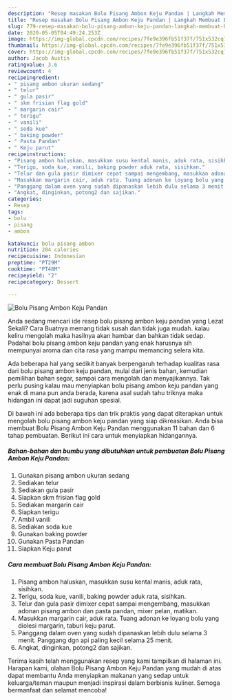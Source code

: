 ```yaml
---
description: "Resep masakan Bolu Pisang Ambon Keju Pandan | Langkah Membuat Bolu Pisang Ambon Keju Pandan Yang Enak Dan Lezat"
title: "Resep masakan Bolu Pisang Ambon Keju Pandan | Langkah Membuat Bolu Pisang Ambon Keju Pandan Yang Enak Dan Lezat"
slug: 779-resep-masakan-bolu-pisang-ambon-keju-pandan-langkah-membuat-bolu-pisang-ambon-keju-pandan-yang-enak-dan-lezat
date: 2020-05-05T04:49:24.253Z
image: https://img-global.cpcdn.com/recipes/7fe9e396fb51f37f/751x532cq70/bolu-pisang-ambon-keju-pandan-foto-resep-utama.jpg
thumbnail: https://img-global.cpcdn.com/recipes/7fe9e396fb51f37f/751x532cq70/bolu-pisang-ambon-keju-pandan-foto-resep-utama.jpg
cover: https://img-global.cpcdn.com/recipes/7fe9e396fb51f37f/751x532cq70/bolu-pisang-ambon-keju-pandan-foto-resep-utama.jpg
author: Jacob Austin
ratingvalue: 3.6
reviewcount: 4
recipeingredient:
- " pisang ambon ukuran sedang"
- " telur"
- " gula pasir"
- " skm frisian flag gold"
- " margarin cair"
- " terigu"
- " vanili"
- " soda kue"
- " baking powder"
- " Pasta Pandan"
- " Keju parut"
recipeinstructions:
- "Pisang ambon haluskan, masukkan susu kental manis, aduk rata, sisihkan."
- "Terigu, soda kue, vanili, baking powder aduk rata, sisihkan."
- "Telur dan gula pasir dimixer cepat sampai mengembang, masukkan adonan pisang ambon dan pasta pandan, mixer pelan, matikan."
- "Masukkan margarin cair, aduk rata. Tuang adonan ke loyang bolu yang diolesi margarin, taburi keju parut."
- "Panggang dalam oven yang sudah dipanaskan lebih dulu selama 3 menit. Panggang dgn api paling kecil selama 25 menit."
- "Angkat, dinginkan, potong2 dan sajikan."
categories:
- Resep
tags:
- bolu
- pisang
- ambon

katakunci: bolu pisang ambon 
nutrition: 204 calories
recipecuisine: Indonesian
preptime: "PT29M"
cooktime: "PT48M"
recipeyield: "2"
recipecategory: Dessert

---
```



![Bolu Pisang Ambon Keju Pandan](https://img-global.cpcdn.com/recipes/7fe9e396fb51f37f/751x532cq70/bolu-pisang-ambon-keju-pandan-foto-resep-utama.jpg)

Anda sedang mencari ide resep bolu pisang ambon keju pandan yang Lezat Sekali? Cara Buatnya memang tidak susah dan tidak juga mudah. kalau keliru mengolah maka hasilnya akan hambar dan bahkan tidak sedap. Padahal bolu pisang ambon keju pandan yang enak harusnya sih mempunyai aroma dan cita rasa yang mampu memancing selera kita.

Ada beberapa hal yang sedikit banyak berpengaruh terhadap kualitas rasa dari bolu pisang ambon keju pandan, mulai dari jenis bahan, kemudian pemilihan bahan segar, sampai cara mengolah dan menyajikannya. Tak perlu pusing kalau mau menyiapkan bolu pisang ambon keju pandan yang enak di mana pun anda berada, karena asal sudah tahu triknya maka hidangan ini dapat jadi suguhan spesial.




Di bawah ini ada beberapa tips dan trik praktis yang dapat diterapkan untuk mengolah bolu pisang ambon keju pandan yang siap dikreasikan. Anda bisa membuat Bolu Pisang Ambon Keju Pandan menggunakan 11 bahan dan 6 tahap pembuatan. Berikut ini cara untuk menyiapkan hidangannya.

<!--inarticleads1-->

##### Bahan-bahan dan bumbu yang dibutuhkan untuk pembuatan Bolu Pisang Ambon Keju Pandan:

1. Gunakan  pisang ambon ukuran sedang
1. Sediakan  telur
1. Sediakan  gula pasir
1. Siapkan  skm frisian flag gold
1. Sediakan  margarin cair
1. Siapkan  terigu
1. Ambil  vanili
1. Sediakan  soda kue
1. Gunakan  baking powder
1. Gunakan  Pasta Pandan
1. Siapkan  Keju parut




<!--inarticleads2-->

##### Cara membuat Bolu Pisang Ambon Keju Pandan:

1. Pisang ambon haluskan, masukkan susu kental manis, aduk rata, sisihkan.
1. Terigu, soda kue, vanili, baking powder aduk rata, sisihkan.
1. Telur dan gula pasir dimixer cepat sampai mengembang, masukkan adonan pisang ambon dan pasta pandan, mixer pelan, matikan.
1. Masukkan margarin cair, aduk rata. Tuang adonan ke loyang bolu yang diolesi margarin, taburi keju parut.
1. Panggang dalam oven yang sudah dipanaskan lebih dulu selama 3 menit. Panggang dgn api paling kecil selama 25 menit.
1. Angkat, dinginkan, potong2 dan sajikan.




Terima kasih telah menggunakan resep yang kami tampilkan di halaman ini. Harapan kami, olahan Bolu Pisang Ambon Keju Pandan yang mudah di atas dapat membantu Anda menyiapkan makanan yang sedap untuk keluarga/teman maupun menjadi inspirasi dalam berbisnis kuliner. Semoga bermanfaat dan selamat mencoba!

